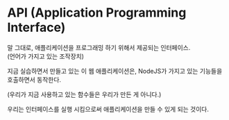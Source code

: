 # API (Application Programming Interface)

말 그대로, 애플리케이션을 프로그래밍 하기 위해서 제공되는 인터페이스.  
(언어가 가지고 있는 조작장치) 

지금 실습하면서 만들고 있는 이 웹 애플리케이션은, NodeJS가 가지고 있는 기능들을 호출하면서 동작한다.

(우리가 지금 사용하고 있는 함수들은 우리가 만든 게 아니다.)

우리는 인터페이스를 실행 시킴으로써 애플리케이션을 만들 수 있게 되는 것이다.